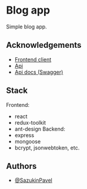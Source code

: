 
# Blog app

Simple blog app.



## Acknowledgements

 - [Frontend client](https://blog-app-client.netlify.app/)
 - [Api](https://blog-app-94d5.onrender.com/api-docs/)
 - [Api docs (Swagger)](https://blog-app-94d5.onrender.com/api-docs/)


## Stack
Frontend:
 - react
 - redux-toolkit
 - ant-design
Backend:
 - express
 - mongoose
 - bcrypt, jsonwebtoken, etc.


## Authors

- [@SazukinPavel](https://github.com/SazukinPavel)


